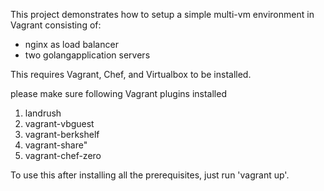 This project demonstrates how to setup a simple multi-vm environment in Vagrant consisting of:

* nginx as load balancer
* two golangapplication servers

This requires Vagrant, Chef, and Virtualbox to be installed.

please make sure following Vagrant plugins installed 
 1. landrush
 2. vagrant-vbguest
 3. vagrant-berkshelf
 4. vagrant-share"
 5. vagrant-chef-zero 

To use this after installing all the prerequisites, just run 'vagrant up'.


